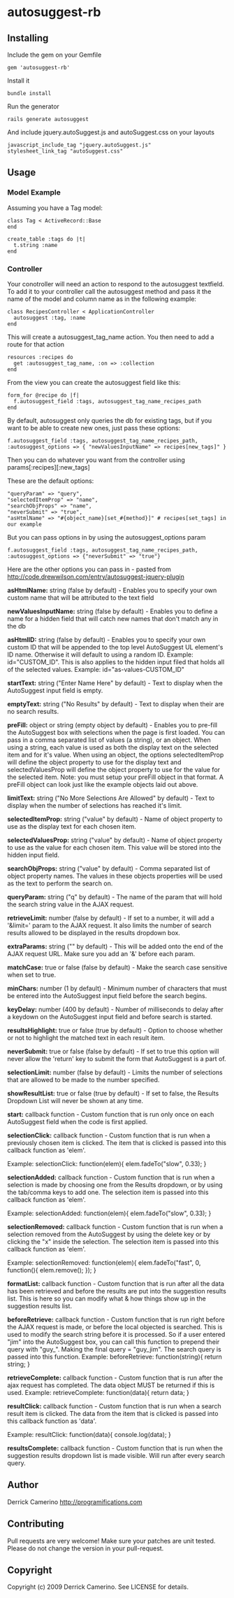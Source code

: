 # autosuggest-rb

## Installing

Include the gem on your Gemfile

    gem 'autosuggest-rb'

Install it

    bundle install

Run the generator

    rails generate autosuggest

And include jquery.autoSuggest.js and autoSuggest.css on your layouts

    javascript_include_tag "jquery.autoSuggest.js"
    stylesheet_link_tag "autoSuggest.css"

## Usage

### Model Example

Assuming you have a Tag model:

    class Tag < ActiveRecord::Base
    end

    create_table :tags do |t|
      t.string :name
    end

### Controller

Your conotroller will need an action to respond to the autosuggest textfield. To add it to your controller call the autosuggest method and pass it the name of the model and column name as in the following example:

    class RecipesController < ApplicationController
      autosuggest :tag, :name
    end

This will create a autosuggest_tag_name action. You then need to add a route for that action

    resources :recipes do
      get :autosuggest_tag_name, :on => :collection
    end

From the view you can create the autosuggest field like this:

    form_for @recipe do |f|
      f.autosuggest_field :tags, autosuggest_tag_name_recipes_path
    end

By default, autosuggest only queries the db for existing tags, but if you want to be able to create new ones, just pass these options:

    f.autosuggest_field :tags, autosuggest_tag_name_recipes_path, :autosuggest_options => { "newValuesInputName" => recipes[new_tags]" }

Then you can do whatever you want from the controller using params[:recipes][:new_tags]


These are the default options:

    "queryParam" => "query",
    "selectedItemProp" => "name",
    "searchObjProps" => "name",
    "neverSubmit" => "true",
    "asHtmlName" => "#{object_name}[set_#{method}]" # recipes[set_tags] in our example

But you can pass options in by using the autosuggest_options param

    f.autosuggest_field :tags, autosuggest_tag_name_recipes_path, :autosuggest_options => {"neverSubmit" => "true"}

Here are the other options you can pass in - pasted from http://code.drewwilson.com/entry/autosuggest-jquery-plugin

**asHtmlName:** string (false by default) - Enables you to specify your own custom name that will be attributed to the text field

**newValuesInputName:** string (false by default) - Enables you to define a name for a hidden field that will catch new names that don't match any in the db

**asHtmlID:** string (false by default) - Enables you to specify your own custom ID that will be appended to the top level AutoSuggest UL element's ID name. Otherwise it will default to using a random ID. Example: id="CUSTOM_ID". This is also applies to the hidden input filed that holds all of the selected values. Example: id="as-values-CUSTOM_ID"

**startText:** string ("Enter Name Here" by default) - Text to display when the AutoSuggest input field is empty.

**emptyText:** string ("No Results" by default) - Text to display when their are no search results.

**preFill:** object or string (empty object by default) - Enables you to pre-fill the AutoSuggest box with selections when the page is first loaded. You can pass in a comma separated list of values (a string), or an object. When using a string, each value is used as both the display text on the selected item and for it's value. When using an object, the options selectedItemProp will define the object property to use for the display text and selectedValuesProp will define the object property to use for the value for the selected item. Note: you must setup your preFill object in that format. A preFill object can look just like the example objects laid out above.

**limitText:** string ("No More Selections Are Allowed" by default) - Text to display when the number of selections has reached it's limit.

**selectedItemProp:** string ("value" by default) - Name of object property to use as the display text for each chosen item.

**selectedValuesProp:** string ("value" by default) - Name of object property to use as the value for each chosen item. This value will be stored into the hidden input field.

**searchObjProps:** string ("value" by default) - Comma separated list of object property names. The values in these objects properties will be used as the text to perform the search on.

**queryParam:** string ("q" by default) - The name of the param that will hold the search string value in the AJAX request.

**retrieveLimit:** number (false by default) - If set to a number, it will add a '&limit=' param to the AJAX request. It also limits the number of search results allowed to be displayed in the results dropdown box.

**extraParams:** string ("" by default) - This will be added onto the end of the AJAX request URL. Make sure you add an '&' before each param.

**matchCase:** true or false (false by default) - Make the search case sensitive when set to true.

**minChars:** number (1 by default) - Minimum number of characters that must be entered into the AutoSuggest input field before the search begins.

**keyDelay:** number (400 by default) - Number of milliseconds to delay after a keydown on the AutoSuggest input field and before search is started.

**resultsHighlight:** true or false (true by default) - Option to choose whether or not to highlight the matched text in each result item.

**neverSubmit:** true or false (false by default) - If set to true this option will never allow the 'return' key to submit the form that AutoSuggest is a part of.

**selectionLimit:** number (false by default) - Limits the number of selections that are allowed to be made to the number specified.

**showResultList:** true or false (true by default) - If set to false, the Results Dropdown List will never be shown at any time.

**start:** callback function - Custom function that is run only once on each AutoSuggest field when the code is first applied.

**selectionClick:** callback function - Custom function that is run when a previously chosen item is clicked. The item that is clicked is passed into this callback function as 'elem'.

Example: selectionClick: function(elem){ elem.fadeTo("slow", 0.33); }

**selectionAdded:** callback function - Custom function that is run when a selection is made by choosing one from the Results dropdown, or by using the tab/comma keys to add one. The selection item is passed into this callback function as 'elem'.

Example: selectionAdded: function(elem){ elem.fadeTo("slow", 0.33); }

**selectionRemoved:** callback function - Custom function that is run when a selection removed from the AutoSuggest by using the delete key or by clicking the "x" inside the selection. The selection item is passed into this callback function as 'elem'.

Example: selectionRemoved: function(elem){ elem.fadeTo("fast", 0, function(){ elem.remove(); }); }

**formatList:** callback function - Custom function that is run after all the data has been retrieved and before the results are put into the suggestion results list. This is here so you can modify what & how things show up in the suggestion results list.

**beforeRetrieve:** callback function - Custom function that is run right before the AJAX request is made, or before the local objected is searched. This is used to modify the search string before it is processed. So if a user entered "jim" into the AutoSuggest box, you can call this function to prepend their query with "guy_". Making the final query = "guy_jim". The search query is passed into this function. Example: beforeRetrieve: function(string){ return string; }

**retrieveComplete:** callback function - Custom function that is run after the ajax request has completed. The data object MUST be returned if this is used. Example: retrieveComplete: function(data){ return data; }

**resultClick:** callback function - Custom function that is run when a search result item is clicked. The data from the item that is clicked is passed into this callback function as 'data'.

Example: resultClick: function(data){ console.log(data); }

**resultsComplete:** callback function - Custom function that is run when the suggestion results dropdown list is made visible. Will run after every search query.


## Author

Derrick Camerino http://programifications.com

## Contributing

Pull requests are very welcome! Make sure your patches are unit tested. Please do not change the version in your pull-request.

## Copyright

Copyright (c) 2009 Derrick Camerino. See LICENSE for details.


